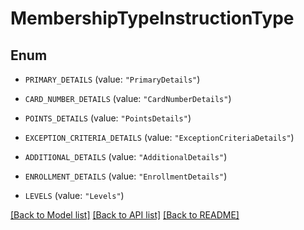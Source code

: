 # MembershipTypeInstructionType

## Enum


* `PRIMARY_DETAILS` (value: `"PrimaryDetails"`)

* `CARD_NUMBER_DETAILS` (value: `"CardNumberDetails"`)

* `POINTS_DETAILS` (value: `"PointsDetails"`)

* `EXCEPTION_CRITERIA_DETAILS` (value: `"ExceptionCriteriaDetails"`)

* `ADDITIONAL_DETAILS` (value: `"AdditionalDetails"`)

* `ENROLLMENT_DETAILS` (value: `"EnrollmentDetails"`)

* `LEVELS` (value: `"Levels"`)


[[Back to Model list]](../README.md#documentation-for-models) [[Back to API list]](../README.md#documentation-for-api-endpoints) [[Back to README]](../README.md)


